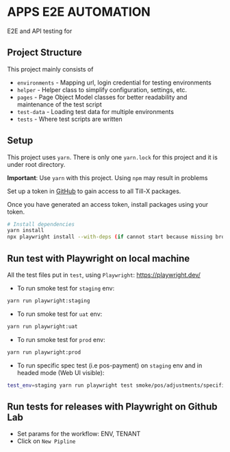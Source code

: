 # APPS E2E AUTOMATION

E2E and API testing for 

## Project Structure

This project mainly consists of

- `environments` - Mapping url, login credential for testing environments
- `helper` - Helper class to simplify configuration, settings, etc.
- `pages` - Page Object Model classes for better readability and maintenance of the test script
- `test-data` - Loading test data for multiple environments
- `tests` - Where test scripts are written

## Setup

This project uses `yarn`. There is only one `yarn.lock` for this project and it is under root directory.

**Important**: Use `yarn` with this project. Using `npm` may result in problems

Set up a token in [GitHub](https://github.com/settings/tokens) to gain access to all Till-X packages.

Once you have generated an access token, install packages using your token.

```bash
# Install dependencies
yarn install
npx playwright install --with-deps (if cannot start because missing browser)
```

## Run test with Playwright on local machine

All the test files put in `test`, using `Playwright`: <https://playwright.dev/>

- To run smoke test for `staging` env:

```bash
yarn run playwright:staging
```

- To run smoke test for `uat` env:

```bash
yarn run playwright:uat
```

- To run smoke test for `prod` env:

```bash
yarn run playwright:prod
```


- To run specific spec test (i.e pos-payment) on `staging` env and in headed mode (Web UI visible):

```bash
test_env=staging yarn run playwright test smoke/pos/adjustments/specific file path --headed
```

## Run tests for releases with Playwright on Github Lab

- Set params for the workflow: ENV, TENANT
- Click on `New Pipline`